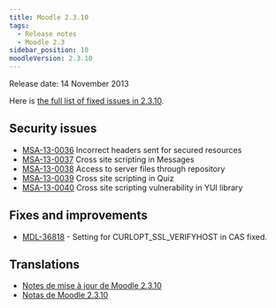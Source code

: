 ```yaml
---
title: Moodle 2.3.10
tags:
  - Release notes
  - Moodle 2.3
sidebar_position: 10
moodleVersion: 2.3.10
---
```


Release date: 14 November 2013

Here is [the full list of fixed issues in 2.3.10](https://moodle.atlassian.net/secure/IssueNavigator!executeAdvanced.jspa?jqlQuery=project+%3D+mdl+AND+resolution+%3D+fixed+AND+fixVersion+in+%28%222.3.10%22%29+ORDER+BY+priority+DESC&runQuery=true&clear=true).

## Security issues

- [MSA-13-0036](https://moodle.org/mod/forum/discuss.php?d=244479) Incorrect headers sent for secured resources
- [MSA-13-0037](https://moodle.org/mod/forum/discuss.php?d=244480) Cross site scripting in Messages
- [MSA-13-0038](https://moodle.org/mod/forum/discuss.php?d=244481) Access to server files through repository
- [MSA-13-0039](https://moodle.org/mod/forum/discuss.php?d=244482) Cross site scripting in Quiz
- [MSA-13-0040](https://moodle.org/mod/forum/discuss.php?d=244483) Cross site scripting vulnerability in YUI library

## Fixes and improvements

- [MDL-36818](https://moodle.atlassian.net/browse/MDL-36818) - Setting for CURLOPT_SSL_VERIFYHOST in CAS fixed.

## Translations

- [Notes de mise à jour de Moodle 2.3.10](https://docs.moodle.org/fr/Notes_de_mise_à_jour_de_Moodle_2.3.10)
- [Notas de Moodle 2.3.10](https://docs.moodle.org/es/Notas_de_Moodle_2.3.10)
